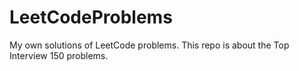 # LeetCodeProblems
My own solutions of LeetCode problems.  This repo is about the Top Interview 150 problems.  
